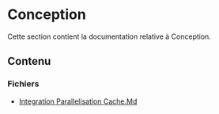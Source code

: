 # Conception

Cette section contient la documentation relative à Conception.

## Contenu


### Fichiers

- [Integration Parallelisation Cache.Md](./integration-parallelisation-cache.md.txt)
